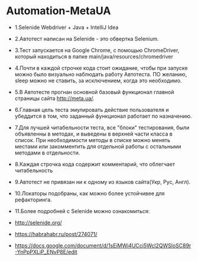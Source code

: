 # Automation-MetaUA
 - 1.Selenide Webdriver + Java + IntelliJ Idea
 - 2.Автотест написан на Selenide - это обвертка Selenium.
 - 3.Тест запускается на Google Chrome, с помощью ChromeDriver, который находиться в папке main/java/resources/chromedriver
 - 4.Почти в каждой строчке кода стоит ожидание, чтобы при запуске можно было визуально наблюдать работу Автотеста. ПО желанию, sleep можно не ставить, за исключением, когда это необходимо. 
 - 5.В Автотесте прогнан основной базовый функционал главной страницы сайта http://meta.ua/.
 - 6.Главная цель теста эмулировать действие пользователя и убеддится в том, что заданный функционал работает по назначению.
 - 7.Для лучшей читабельности теста, все "блоки" тестирования, были объявленны в методах, и выведены в верхней части класса в список. При необходимости методы в списке можно менять местами или закомментить для отдельной работы с остальными методами в отдельности.
 - 8.Каждая строчка кода содержит комментарий, что облегчает читабельность 
 - 9.Автотест не привязан ни к одному из языков сайта(Укр, Рус, Англ). 
 - 10.Локаторы подобраны, как можно более устойчивее для рефакторинга.

 - 11.Более подробней с Selenide можно ознакомиться:
 - http://selenide.org/
 - https://habrahabr.ru/post/274071/
 - https://docs.google.com/document/d/1sEiMWi4UCcj5Wcl2QWSloSC89r-YnPpPXLiP_ENvP8E/edit
